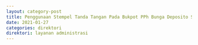 ```yaml
---
layout: category-post
title: Penggunaan Stempel Tanda Tangan Pada Bukpot PPh Bunga Deposito SKB Tabungan SKB Jasa Giro SKB dan Diskonto Sertifikat Bank Indonesia
date: 2021-01-27
categories: direktori
direktori: layanan administrasi
---
```

